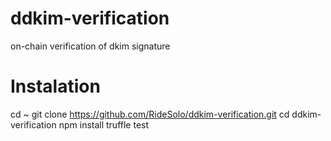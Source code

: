 # ddkim-verification
on-chain verification of dkim signature 

# Instalation

cd ~
git clone https://github.com/RideSolo/ddkim-verification.git
cd ddkim-verification
npm install
truffle test
